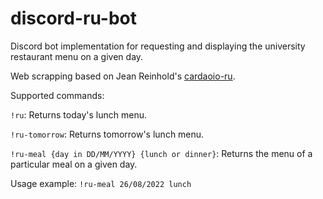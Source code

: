 # discord-ru-bot
Discord bot implementation for requesting and displaying the university restaurant menu on a given day.

Web scrapping based on Jean Reinhold's [cardaoio-ru](https://github.com/Jean-Reinhold/cardapio-ru).

Supported commands:

```!ru```: Returns today's lunch menu.

```!ru-tomorrow```: Returns tomorrow's lunch menu.

```!ru-meal {day in DD/MM/YYYY} {lunch or dinner}```: Returns the menu of a particular meal on a given day.

Usage example:
```!ru-meal 26/08/2022 lunch```
